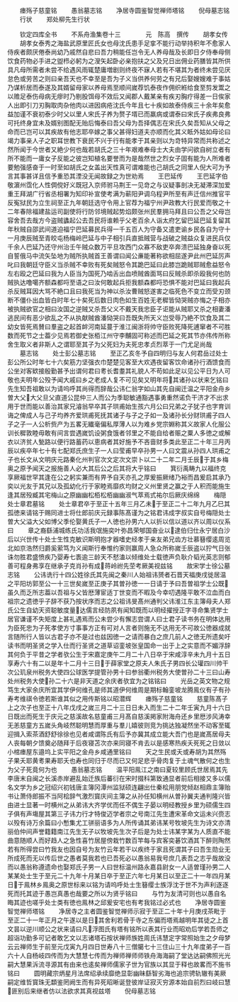 <!-- { "loadSidebar": true } -->
　　瘗殇子慈童铭
　　愚翁墓志铭
　　净居寺圆鉴智觉禅师塔铭
　　倪母墓志铭
　　行状
　　郑处柳先生行状

　　钦定四库全书
　　不系舟渔集卷十三　　　　元　陈高　撰传
　　胡孝女传
　　胡孝女泰秀之海盐武原里匠氏女也母沈氏患手足挛不能行动举持积年不愈家人侍疾者颇厌倦泰尚幼乃戚然自悲曰吾力稍能任岂令无人养母哉及长即日夕侍奉母侧饮食药物必手进之盥栉必躬为之溲矢起卧必亲抱扶之父及兄日出佣业药膳皆其所供具凡母所需者未尝不给遇风雨辄楚庸増剧则终夜不寐人若有不堪其为者终未尝见厌怠色或劳苦之则曰亲吾天也不幸至是吾为子义当供养何劳之有兄后娶嫂嫂难于事姑乃谋析居而泰遂及其婿留母家以养母焉至顺间嵗荐饥泰夜作佣织絍给食至剪发鬻之以赡足泰伤母病无瘳时乃剔股饵母不效后又闻郡人戴某亲有疾刃胸疗得差一日俟家人出即引刀刃胸取肉杂他肉以进因病疮沈氏今年且七十疾如故泰侍疾三十余年矣愈益加谨不衰初泰少时父以里人宋氏子养为赘子壻已而羸病或谓泰曰宋氏子疾弗良弗可托终身宜未及婿别图配无贻后悔泰曰吾父母为吾择偶志在宋氏久矣吾知从父母之命而已岂可以其疾故有他志耶卒嫁之事父甚得妇道夫亦顺而化其义眡外姑如母论曰竭力事亲人子之职耳世教下衰民不兴于行有能孝于其亲则以为竒特异常而共称述之然所闻于今世者又絶少何也哉若胡氏之三十年艰难奉母士大夫由学问欲自树立者有所不能而一庸女子反能之彼岂知植名要誉而为是哉然世之烈女子固有能为人所难者要勉强感奋于一时至如胡氏之女盖出天性真可谓难能也己胡氏之同里人倪大可为予言其事甚详且信予重恐其湮没无闻故録之为世劝焉
　　王巴延传
　　王巴延字伯敬濵州霑化人性倜傥好义既冠入京师驸马荆王一见竒之与议疑事剖决无凝滞深加爱重王拜湖广行省丞相署为知印补宣使考满为蕲阳尹调乌程尹所至有声迁信州推官平反寃狱民为立生祠至正九年朝廷选守令用上官荐为福宁州尹政教大行民爱而敬之十二年春除福建盐运司副使将行防邻境贼起势焰颇张州民羣拥马拜且曰公吾之父母岂容舍吾去哉方今盗贼蠭起公去吾民将谁赖乎父老百余人诣太府乞留巴延巴延复留其年秋贼自邵武间道迫福宁巴延募民兵得一千五百人为守备又遣吏谕乡民各自为守十一月庚辰贼至青皎屯杨梅岭巴延与中子相引兵直抵贼营与战破之贼益众复进民兵仅千余人巴延乃还守州治壬午贼众数万平旦攻西门众寡不敌吏卒奔溃巴延独身奋以死自誓俄马中流矢坠地为贼所执贼首王善谓曰闻公亷能著称欲相屈遂尹此州巴延厉声叱曰我朝廷守臣义当杀贼不幸败有死矣贼怒令其跪巴延曰此膝岂跪贼耶贼愈益怒令左右殴之巴延曰我为人臣当为国死乃啮舌出血喷贼酋面骂曰反贼杀即杀殴我何也防贼执达噜噶齐额森都哷至语之曰汝何敢起兵拒我额森都哷恐惧不能对巴延曰我起兵杀反贼耳因大骂不絶口且曰我死当为神以杀汝曹贼怒遂害之临死色不变立而受刃颈断不僵仆出血皆白时年七十矣死后数日肉色如生百姓无老穉皆恸哭贼亦悔之子相亦被执贼欲官之相曰汝国之逆贼又杀吾父义不戴天我忠臣子讵能从贼耶又杀之相妻潘逃民间有恶少欲乱之不从执献贼酋潘恸哭曰吾既失所天义岂受辱乃絶不饮食及其二幼女皆死焉賛曰羣盗之起首衅河南延蔓于淮江闽浙将帅守臣败死降死逋窜者不可胜数而死节之士葢少见焉若御史张栢江州守李黼固可称述而巴延之死其节亦伟传所称舍生取义者非斯人之谓耶至其子为父死妇为夫死忠孝贞烈萃于一门尤足尚哉
　　墓志铭
　　处士彭公墓志铭
　　至正乙亥冬予自四明归与友人何君岳过处士彭公所公时年七十六矣筋力坚强衣巾楚楚见客至大欢遇夜留客饮命诸孙行酒馈食而公坐对客欵接殷勤甚予出谓何君曰耉长耆耋其礼貌人不苟如此足以见公平日为人可敬也夫明年公殁予闻大戚曰乡之老成人复不可见矣又明年将其诸孙以状来乞铭曰先生知吾祖敢以为请呜呼其尚得而辞哉公讳仁翁字如山其先自闽迁温之平阳金舟乡曽大父大父旦父直道公昆仲三人而公为季聪敏通豁遇事勇重然诺负干济才不出求用于世而能以善治其家兄濬翁早卒其子珙甫始生孩六月公曰兄弟之子犹子也字育训诲之俾成人与己子均养齐爱珙甫死抚其诸子与子之子如一及诸孙长分财珙甫子四人子之子一人公析赀产为五畧无纎毫偏私厚薄人以为难乡党宗婣称其义故家人化服公训长穉敦睦毋敢有间言尝遇嵗饥设粥食饿者邻里之不能自给者赈之粟人多徳之或解衣以济贫人甃路以便行路蓄药以恵病者其好施予不吝啬财多类此至正二十年三月丙辰以疾卒年七十有七配郑氏庶生子一人曰莹甫早卒孙男一人曰文震从孙四人珙甫之子也长文从文明庆元路秦化州判官次文定次文崇卜以二十二年二月壬辰于其乡梅奥之原予闻天之报施善人必大其后公之后其将大乎铭曰
　　箕衍禹畴九以福终克享厥福世罕其逢在公之躬实兼而有畀予自天亦孔之厚爰振厥绪乃裕而昌爰启其承乃奕以光友于其兄以及孤幼化行于家睦焉靡疚均财之义州里贤之赢之于人积而能施生逢其居殁臧其宅梅山之原幽幽松栢松栢幽幽淑气萃焉式祐尔后厥庆绵绵
　　梅隠处士章君墓铭
　　处士章君卒于至正十五年三月乙未于至正二十二年九月乙巳其孤徳来请铭于赐同进士将仕郎前庆元録事陈髙谨为之铭君讳成字叔实自号梅隠处士曽大父溢大父如博父季伦娶黄氏子一人徳也孙男六人以折以信以道以齐以周以仪系曰
　　章之裔繇浦城练氏功活我氓施奕叶弥昌荣郇国奋业以逮伯归仕永宁居白沙后以兴世传十处士生性克敏识斯明抱才器嗜史经孝于亲友弟兄齿方壮慕簮缨逺周览北如京浩然归爵奚萦笃为义闻斯行奉惟约家则赢周人急众所称嵗壬辰盗以狞气日张诛勿胜君盛愤疾乃婴寿七袠逾三龄天不憖溘以倾维处士载徳声负耿介韬光英志则郁善可程身弗享在继承子克肖孙有成蒋岭祔先茔考厥美视兹铭
　　故宋学士徐公墓志铭
　　公讳诜行十四公姓徐氏其先闽之秦川人始祖讳赟者石晋天福庚戌徙居温之平阳坊郭至公一十三世矣嵗至正庚子其曽孙徳一一日请于予曰吾曽祖学士公既虽久而乏所志葢以吾祖与父皆厯薄宦适丁世变而不暇及今幸叨遇隆平敢不泣血而白祖宗之遗徳乎子辞不获乃按状序而志之公祖讳旻髙州通判父讳淮江东主簿母夫人郑氏公生自幼天资聪敏度量达儒言经防夙有闻知既而以明经擢授正字寻命集贤学士居官谦谨不失矩度上甚礼遇焉而公未尝少有懈志尝谓人曰士君子读书务在明体达用为臣死忠为子死孝使方寸事事方正有可对人言者则施无不达用无不可故公徳器成就言随所行人皆以古君子亦不是过也兹因徳一之请而暴白之庶几前人之徳无所遗矣吁读书而明圣贤之学入仕而行圣贤之道草诏銮坡张皇国命一出于上之实意而不媚浮辞其何负于平昔之学者欤公生于宋嘉定庚午二月二十八日卒于宋咸淳辛未九月十五日享寿六十有二以是年十二月十三日于薛家堂之原夫人朱氏子男四长公瓘四川帅干次公玑泉州税务大使四公球医学提管孙男十曰参翁衢州税务大使曽孙二十三曰山寿处州税务大使孙二十六是非天道之余庆者欤宜为之铭铭曰
　　光岳之英文物之规笃生大家余庆所宜其学伊何维孔是师其道伊何维周是期标翰銮坡龙腾鳯仪有子有孙寿考维祺令徳若斯谁其似之用传斯铭以昭潜辉
　　瘗殇子慈童铭
　　慈童陈髙子上之次子也至正十八年戊戌之嵗三月二十三日日未入而生二十二年壬寅九月十六日日既出而死生于庆元之慈溪故名慈童甫三月髙自慈溪掲家附海舟还乡里厯涉风涛幸无恙慈童方五嵗头角岐然聪明慧而厚重与羣儿嬉彼则竞为挑达独凝然坐不动客至辄迎揖入索茶酒舒舒徐徐也见者咸谓陈氏有后予亦冀其成立能大吾门也是嵗髙居母夫人丧每朝夕馈奠必随拜于后夜寝苫次亦来同寝不肯去以是感寒热疾夭死死之日敛以小棺瘗屋东邉坞上实平阳之金舟乡咸通里铭曰
　　天之生民或夭或寿胡为其然殇子果夭耶黄耉果寿耶夭也寿也同归于尽而已又何足悲乎骨肉复于土魂气散何之也生为父子死竟何为也
　　愚翁墓志铭
　　温平阳鳯江之南曰夏较里顾氏世居焉其先李唐末自闽之长溪赤岸避乱始迁族后蕃衍在宋时掇科第致通显者前后相接又多以儒名文学为乡之冠绍兴初钱唐主簿冈潭州监狱硕连翩出仕秦桧用朋党倾赵相鼎主簿贻书让萧侍郎振不当阿桧辞气激烈寳庆间主簿之从孙任知横州从曽孙翼夫通判隆兴皆由进士显著一时横州之从弟讳大齐学优而任不偶生子晏以明经教授乡里为硕儒生四子俱有声塲屋其第三子讳力行才特俊迈学者宗之号南江先生遭宋革命文运未兴赍志以殁有诗万余篇曰小慙集尤工骈丽语多为人所传诵其弟讳某号牧坡先生为诗文亦清丽伯仲间声誉籍籍南江先生无子以牧坡先生次子后是为处士讳某字某为人质直不能曲意随顺人而好趋人之急性喜竹居屋傍栽竹数百竿每与宾客奕碁饮酒其下醉则陶然若有所得尝曰竹我友也因自号为友竹云年若干以疾终于家且死谓其子曰吾生勋业无所成死而无以传后世之愚者莫我若也已吾死必以愚翁易我号庶几表吾之志乎哉故没而以愚翁称遵遗命也娶郑氏子男一人曰世标温州路永嘉县尉女一人适曽瑾孙男二人某某处士生于至元二十九年十月某日卒于至正六年七月某日以至正二十一年四月某日于鳯林乡鳯奥之原世标来以铭为请呜呼处士生簮缨士族浮沈于世不为声利逐逐死而托其迹于愚岂真愚也哉要之所以为贤乎铭曰
　　与竹为友清可则也以愚自名晦其迹也嗟乎处士类有徳也鳯林之邱爰安宅也有考我铭过必式也
　　净居寺圆鉴智觉禅师塔铭
　　净居寺之主者圆鉴智觉禅师示寂于至正二十年十月庚戌茶毗于至正二十一年正月之午遂以是日其舍利若骨于寺之东偏而塔焉越明年其徒之上首文昙以逆川顺公之状来请曰凡浮图氏有塔有铭所以表其行业而昭劝后学若吾师之超诣功勤多可记者敢乞文以志诸塔石按状禅师族姓周氏讳慧定字常照始生之夕母梦云云禅师生于前至元戊寅九月四日世寿八十三僧臈七十三住山三十九年度弟子一百六十人自杨岐四传而为大慧慧七传而为禅师禅师师铁舟海海嗣了堂达达嗣佛照光光嗣大慧果泝流寻源其有由来也逺矣禅师儒家子世为官族以其显于释也故畧而不施书铭曰
　　圆明藏宗炳星月法席绍承续靡绝显彰幽昧繇智劣海也追宗骋轨辙有美厥嗣定维哲寳珠无纇鉴罔阙生而有异死昭晰诞登彼岸证寂灭穷源本始自前烈曰岐曰慧匪别后来继者仿以法欲求其真视兹塔
　　倪母墓志铭
